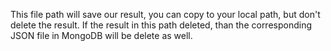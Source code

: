 This file path will save our result, you can copy to your local path, but don't delete the 
result. If the result in this path deleted, than the corresponding JSON file in MongoDB will be delete as well.